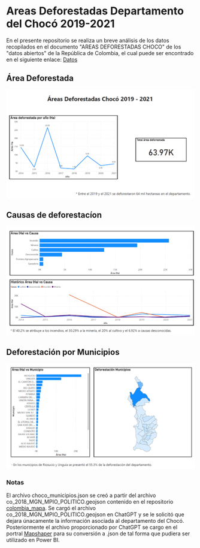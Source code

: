 # Areas Deforestadas Departamento del Chocó 2019-2021
En el presente repositorio se realiza un breve análisis de los datos recopilados en el documento "AREAS DEFORESTADAS CHOCO" de los "datos abiertos" de la República de Colombia, el cual puede ser encontrado en el siguiente enlace: [Datos](https://www.datos.gov.co/Ambiente-y-Desarrollo-Sostenible/AREAS-DEFORESTADAS-CHOCO/iczg-dyt3/about_data)

## Área Deforestada
![Area deforestada](img/Area_deforestada.png)

## Causas de deforestacíon
![Causas de deforestacion](img/Causas_deforestacion.png)

## Deforestación por Municipios
![Deforestacion por Municipios](img/Deforestacion_por_Municipios.png)

### Notas
El archivo choco_municipios.json se creó a partir del archivo co_2018_MGN_MPIO_POLITICO.geojson contenido en el repositorio [colombia_mapa](https://github.com/caticoa3/colombia_mapa). Se cargó el archivo co_2018_MGN_MPIO_POLITICO.geojson en ChatGPT y se le solicitó que dejara únacamente la información asociada al departamento del Chocó. Posteriormente el archivo proporcionado por ChatGPT se cargo en el portral [Mapshaper](https://mapshaper.org/) para su conversión a .json de tal forma que pudiera ser utilizado en Power BI.
